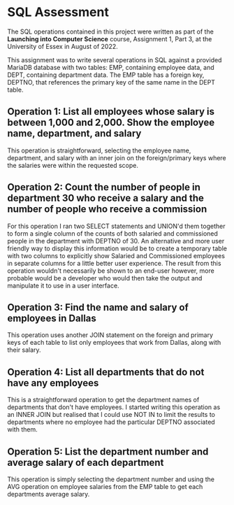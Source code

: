 # SQL Assessment

The SQL operations contained in this project were written as part of the **Launching into Computer Science** course, Assignment 1, Part 3, at the University of Essex in August of 2022.

This assignment was to write several operations in SQL against a provided MariaDB database with two tables: EMP, containing employee data, and DEPT, containing department data. The EMP table has a foreign key, DEPTNO, that references the primary key of the same name in the DEPT table.

## Operation 1: List all employees whose salary is between 1,000 and 2,000. Show the employee name, department, and salary

This operation is straightforward, selecting the employee name, department, and salary with an inner join on the foreign/primary keys where the salaries were within the requested scope.

## Operation 2: Count the number of people in department 30 who receive a salary and the number of people who receive a commission

For this operation I ran two SELECT statements and UNION'd them together to form a single column of the counts of both salaried and commissioned people in the department with DEPTNO of 30. An alternative and more user friendly way to display this information would be to create a temporary table with two columns to explicitly show Salaried and Commissioned employees in separate columns for a little better user experience. The result from this operation wouldn't necessarily be shown to an end-user however, more probable would be a developer who would then take the output and manipulate it to use in a user interface.

## Operation 3: Find the name and salary of employees in Dallas

This operation uses another JOIN statement on the foreign and primary keys of each table to list only employees that work from Dallas, along with their salary.

## Operation 4: List all departments that do not have any employees

This is a straightforward operation to get the department names of departments that don't have employees. I started writing this operation as an INNER JOIN but realised that I could use NOT IN to limit the results to departments where no employee had the particular DEPTNO associated with them.

## Operation 5: List the department number and average salary of each department

This operation is simply selecting the department number and using the AVG operation on employee salaries from the EMP table to get each departments average salary.
